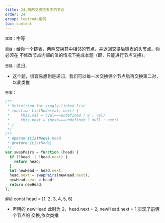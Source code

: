 ```yaml
---
title: 24.两两交换链表中的节点
order: 24
group: leetcode案例
toc: content
---
```


`难度：`中等

`题目：`给你一个链表，两两交换其中相邻的节点，并返回交换后链表的头节点。你必须在
不修改节点内部的值的情况下完成本题（即，只能进行节点交换）。

`思路：`递归，

- 这个题，很容易想到是递归，我们可以每一次交换俩个节点后再交换第二对，以此类推

`答案：`

```js
/**
 * Definition for singly-linked list.
 * function ListNode(val, next) {
 *     this.val = (val===undefined ? 0 : val)
 *     this.next = (next===undefined ? null : next)
 * }
 */
/**
 * @param {ListNode} head
 * @return {ListNode}
 */
var swapPairs = function (head) {
  if (!head || !head.next) {
    return head;
  }
  let newHead = head.next;
  head.next = swapPairs(newHead.next);
  newHead.next = head;
  return newHead;
};
```

`解析` const head = [1, 2, 3, 4, 5, 6]

- 声明的 newHead 此时为 2，head.next = 2, newHead.next = 1,实现了前俩个节点的
  交换,依次类推
